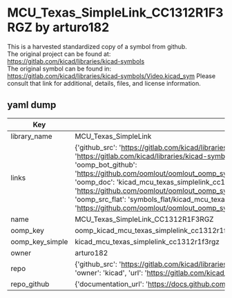 # MCU_Texas_SimpleLink_CC1312R1F3RGZ by arturo182  
This is a harvested standardized copy of a symbol from github.  
The original project can be found at:  
https://gitlab.com/kicad/libraries/kicad-symbols  
The original symbol can be found in:
https://gitlab.com/kicad/libraries/kicad-symbols/Video.kicad_sym
Please consult that link for additional, details, files, and license information.  
## yaml dump  
| Key | Value |  
| --- | --- |  
| library_name | MCU_Texas_SimpleLink |  
| links | {'github_src': 'https://gitlab.com/kicad/libraries/kicad-symbols/Video.kicad_sym', 'github_src_repo': 'https://gitlab.com/kicad/libraries/kicad-symbols', 'oomp_bot': 'kicad_mcu_texas_simplelink_cc1312r1f3rgz/working', 'oomp_bot_github': 'https://github.com/oomlout/oomlout_oomp_symbol_bot/tree/main/kicad_mcu_texas_simplelink_cc1312r1f3rgz/working', 'oomp_doc': 'kicad_mcu_texas_simplelink_cc1312r1f3rgz/working', 'oomp_doc_github': 'https://github.com/oomlout/oomlout_oomp_symbol_doc/tree/main/kicad_mcu_texas_simplelink_cc1312r1f3rgz/working', 'oomp_src_flat': 'symbols_flat/kicad_mcu_texas_simplelink_cc1312r1f3rgz/working', 'oomp_src_flat_github': 'https://github.com/oomlout/oomlout_oomp_symbol_src/tree/main/kicad_mcu_texas_simplelink_cc1312r1f3rgz/working'} |  
| name | MCU_Texas_SimpleLink_CC1312R1F3RGZ |  
| oomp_key | oomp_kicad_mcu_texas_simplelink_cc1312r1f3rgz |  
| oomp_key_simple | kicad_mcu_texas_simplelink_cc1312r1f3rgz |  
| owner | arturo182 |  
| repo | {'github_src': 'https://gitlab.com/kicad/libraries/kicad-symbols/Video.kicad_sym', 'name': 'libraries/kicad-symbols', 'owner': 'kicad', 'url': 'https://gitlab.com/kicad/libraries/kicad-symbols'} |  
| repo_github | {'documentation_url': 'https://docs.github.com/rest/repos/repos#get-a-repository', 'message': 'Not Found'} |  

